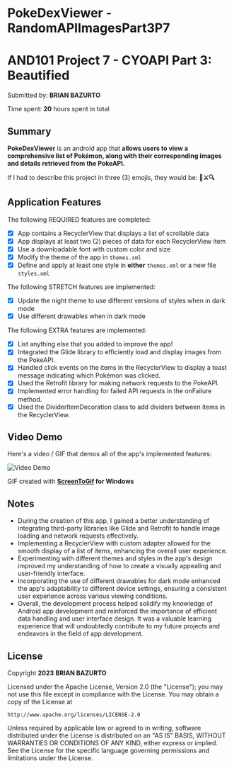 # PokeDexViewer - RandomAPIImagesPart3P7 

<!-- (This is a comment) INSTRUCTIONS: Go through this page and fill out any **bolded** entries with their correct values.-->

# AND101 Project 7 - CYOAPI Part 3: Beautified

Submitted by: **BRIAN BAZURTO**

Time spent: **20** hours spent in total

## Summary

**PokeDexViewer** is an android app that **allows users to view a comprehensive list of Pokémon, along with their corresponding images and details retrieved from the PokeAPI.**

If I had to describe this project in three (3) emojis, they would be: **🐾⚔️🔍**


## Application Features

<!-- (This is a comment) Please be sure to change the [ ] to [x] for any features you completed.  If a feature is not checked [x], you might miss the points for that item! -->

The following REQUIRED features are completed:

- [x] App contains a RecyclerView that displays a list of scrollable data
- [x] App displays at least two (2) pieces of data for each RecyclerView item
- [x] Use a downloadable font with custom color and size
- [x] Modify the theme of the app in `themes.xml`
- [x] Define and apply at least one style in **either** `themes.xml` or a new file `styles.xml`

The following STRETCH features are implemented:

- [x] Update the night theme to use different versions of styles when in dark mode
- [x] Use different drawables when in dark mode

The following EXTRA features are implemented:

- [x] List anything else that you added to improve the app!
- [x] Integrated the Glide library to efficiently load and display images from the PokeAPI.
- [x] Handled click events on the items in the RecyclerView to display a toast message indicating which Pokémon was clicked.
- [x] Used the Retrofit library for making network requests to the PokeAPI.
- [x] Implemented error handling for failed API requests in the onFailure method.
- [x] Used the DividerItemDecoration class to add dividers between items in the RecyclerView.

## Video Demo

Here's a video / GIF that demos all of the app's implemented features:

<img src='http://i.imgur.com/link/to/your/gif/file.gif' title='Video Demo' width='' alt='Video Demo' />

GIF created with **[ScreenToGif](https://www.screentogif.com/) for Windows**

<!-- Recommended tools:
- [Kap](https://getkap.co/) for macOS
- [ScreenToGif](https://www.screentogif.com/) for Windows
- [peek](https://github.com/phw/peek) for Linux. -->

## Notes
<!-- Here's a place for any other notes on the app, it's creation process, or what you learned this unit!  -->

-  During the creation of this app, I gained a better understanding of integrating third-party libraries like Glide and Retrofit to handle image loading and network requests effectively.
-  Implementing a RecyclerView with custom adapter allowed for the smooth display of a list of items, enhancing the overall user experience.
-  Experimenting with different themes and styles in the app's design improved my understanding of how to create a visually appealing and user-friendly interface.
-  Incorporating the use of different drawables for dark mode enhanced the app's adaptability to different device settings, ensuring a consistent user experience across various viewing conditions.
-  Overall, the development process helped solidify my knowledge of Android app development and reinforced the importance of efficient data handling and user interface design. It was a valuable learning experience that will undoubtedly contribute to my future projects and endeavors in the field of app development.

## License

Copyright **2023** **BRIAN BAZURTO**

Licensed under the Apache License, Version 2.0 (the "License");
you may not use this file except in compliance with the License.
You may obtain a copy of the License at

    http://www.apache.org/licenses/LICENSE-2.0

Unless required by applicable law or agreed to in writing, software
distributed under the License is distributed on an "AS IS" BASIS,
WITHOUT WARRANTIES OR CONDITIONS OF ANY KIND, either express or implied.
See the License for the specific language governing permissions and
limitations under the License.
